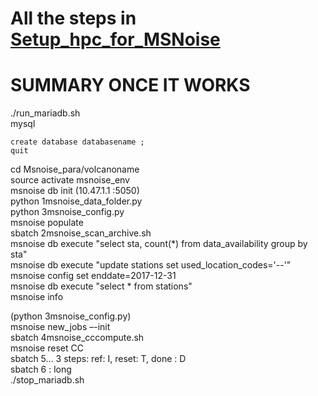 # All the steps in [Setup_hpc_for_MSNoise](https://github.com/LaureBrenot/msnoise_mutations/blob/main/Parallelized_on_CECI/Setup_hpc_for_MSNoise.md)

# SUMMARY ONCE IT WORKS
./run_mariadb.sh\
mysql
```
create database databasename ;
quit 
```
cd Msnoise_para/volcanoname\
source activate msnoise_env\
msnoise db init (10.47.1.1 :5050)\
python 1msnoise_data_folder.py\
python 3msnoise_config.py\
msnoise populate			\
sbatch 2msnoise_scan_archive.sh\
msnoise db execute "select sta, count(*) from data_availability group by sta"\
msnoise db execute "update stations set used_location_codes='--'"\
msnoise config set enddate=2017-12-31\
msnoise db execute "select * from stations"\
msnoise info

(python 3msnoise_config.py)\
msnoise new_jobs –-init\
sbatch 4msnoise_cccompute.sh \
msnoise reset CC \
sbatch 5… 3 steps: ref: I, reset: T, done : D\
sbatch	6 : long\
./stop_mariadb.sh
